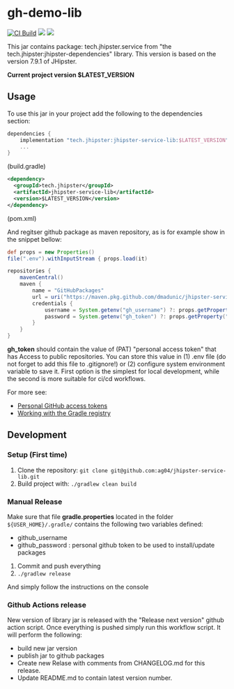 # gh-demo-lib

[![CI Build](https://github.com/dmadunic/jhipster-service-lib/actions/workflows/ci.yml/badge.svg)](https://github.com/dmadunic/jhipster-service-lib/actions/workflows/ci.yml)
![](https://img.shields.io/badge/Java-ED8B00?style=for-the-badge&logo=java&logoColor=white&style=flat)
![](https://img.shields.io/badge/Spring-6DB33F?style=for-the-badge&logo=spring&logoColor=white&style=flat)


This jar contains package: tech.jhipster.service from "the tech.jhipster:jhipster-dependencies" library.
This version is based on the version 7.9.1 of JHipster.


**Current project version $LATEST_VERSION**
## Usage
To use this jar in your project add the following to the dependencies section:

```groovy
dependencies {
    implementation "tech.jhipster:jhipster-service-lib:$LATEST_VERSION"
    ...
}
```
(build.gradle)

```xml
<dependency>
  <groupId>tech.jhipster</groupId>
  <artifactId>jhipster-service-lib</artifactId>
  <version>$LATEST_VERSION</version>
</dependency>
```
(pom.xml)

And regitser github package as maven repository, as is for example show in the snippet bellow:

```groovy
def props = new Properties()
file(".env").withInputStream { props.load(it) 

repositories {
    mavenCentral()
    maven {
        name = "GitHubPackages"
        url = uri("https://maven.pkg.github.com/dmadunic/jhipster-service-lib")
        credentials {
            username = System.getenv("gh_username") ?: props.getProperty("gh_username")
            password = System.getenv("gh_token") ?: props.getProperty("gh_token")
        }
    }
}
```

**gh_token** should contain the value of (PAT) "personal access token" that has Access to public repositories.
You can store this value in (1) .env file (do not forget to add this file to .gitignore!) or (2) configure system environment variable to save it.
First option is the simplest for local development, while the second is more suitable for ci/cd workflows.

For more see:
* [Personal GitHub access tokens](https://docs.github.com/en/authentication/keeping-your-account-and-data-secure/creating-a-personal-access-token)
* [Working with the Gradle registry](https://docs.github.com/en/packages/working-with-a-github-packages-registry/working-with-the-gradle-registry)


## Development
### Setup (First time)
1. Clone the repository: `git clone git@github.com:ag04/jhipster-service-lib.git`
4. Build project with: ` ./gradlew clean build `

### Manual Release
Make sure that file **gradle.properties** located in the folder `${USER_HOME}/.gradle/` contains the following two variables defined:

* github_username
* github_password : personal github token to be used to install/update packages

1) Commit and push everything
2) `./gradlew release`

And simply follow the instructions on the console

### Github Actions release

New version of library jar  is released with the "Release next version" github action script.
Once everything is pushed simply run this workflow script.
It will perform the following:
- build new jar version
- publish jar to github packages
- Create new Relase with comments from CHANGELOG.md for this release.
- Update README.md to contain latest version number.



